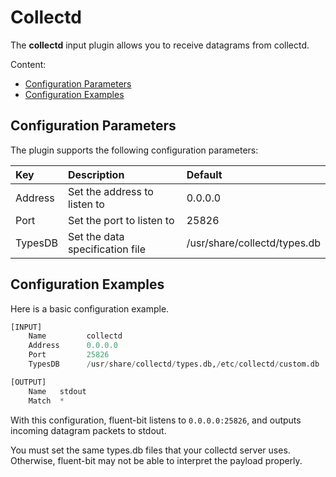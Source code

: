 # Collectd

The **collectd** input plugin allows you to receive datagrams from collectd.

Content:

* [Configuration Parameters](collectd.md#config)
* [Configuration Examples](collectd.md#config_example)

## Configuration Parameters <a id="config"></a>

The plugin supports the following configuration parameters:

| Key | Description | Default |
| :--- | :--- | :--- |
| Address | Set the address to listen to | 0.0.0.0 |
| Port | Set the port to listen to | 25826 |
| TypesDB | Set the data specification file | /usr/share/collectd/types.db |

## Configuration Examples <a id="config_example"></a>

Here is a basic configuration example.

```python
[INPUT]
    Name         collectd
    Address      0.0.0.0
    Port         25826
    TypesDB      /usr/share/collectd/types.db,/etc/collectd/custom.db

[OUTPUT]
    Name   stdout
    Match  *
```

With this configuration, fluent-bit listens to `0.0.0.0:25826`, and outputs incoming datagram packets to stdout.

You must set the same types.db files that your collectd server uses. Otherwise, fluent-bit may not be able to interpret the payload properly.

